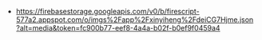 - https://firebasestorage.googleapis.com/v0/b/firescript-577a2.appspot.com/o/imgs%2Fapp%2Fxinyiheng%2FdeiCG7Hjme.json?alt=media&token=fc900b77-eef8-4a4a-b02f-b0ef9f0459a4

